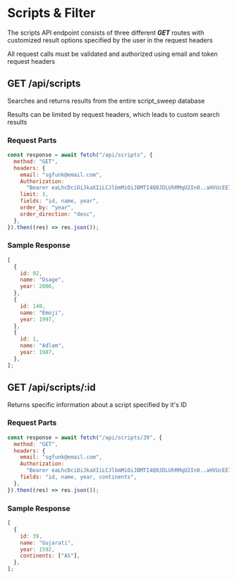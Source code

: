 # Scripts & Filter

The scripts API endpoint consists of three different **_GET_** routes with customized result options specified by the user in the request headers

All request calls must be validated and authorized using email and token request headers

## GET /api/scripts

Searches and returns results from the entire script_sweep database

Results can be limited by request headers, which leads to custom search results

### Request Parts

```javascript
const response = await fetch("/api/scripts", {
  method: "GET",
  headers: {
    email: "sgfunk@email.com",
    Authorization:
      "Bearer eaLhcDciOiJkaXIiLCJlbmMiOiJBMTI4Q0JDLUhRMqU2In0..aHVUcEE7IewIDEnfFdPw5g.UammvwKUHOBY7IX8b6xduplxL1JbLGOeLfnPDW_s7-5Xp06methCJns4TZZ2OPBq-mlRRqV-C8MBmKZOEXp-8JwamrN3r_0CCahbzeus2zcDTcUwQD3D69niSlyMk7S30b4v1OYpnKED8cXI_TY-C1woqnCUSIc6aC6wDLHHtByYrfbhX3PvN6hj--5Msh51NnNqHV6IYRlbieYt3MWS0kfQiFNNnOWbpNzXVw-PSMShyvjg9iFueS7WZgW85PlqeZEYVVTw0QNOxQVVz7eLVw.oqpBOqt-riAwoYGa3Y7KPq",
    limit: 3,
    fields: "id, name, year",
    order_by: "year",
    order_direction: "desc",
  },
}).then((res) => res.json());
```

### Sample Response

```javascript
[
  {
    id: 92,
    name: "Osage",
    year: 2006,
  },
  {
    id: 140,
    name: "Emoji",
    year: 1997,
  },
  {
    id: 1,
    name: "Adlam",
    year: 1987,
  },
];
```

## GET /api/scripts/:id

Returns specific information about a script specified by it's ID

### Request Parts

```javascript
const response = await fetch("/api/scripts/39", {
  method: "GET",
  headers: {
    email: "sgfunk@email.com",
    Authorization:
      "Bearer eaLhcDciOiJkaXIiLCJlbmMiOiJBMTI4Q0JDLUhRMqU2In0..aHVUcEE7IewIDEnfFdPw5g.UammvwKUHOBY7IX8b6xduplxL1JbLGOeLfnPDW_s7-5Xp06methCJns4TZZ2OPBq-mlRRqV-C8MBmKZOEXp-8JwamrN3r_0CCahbzeus2zcDTcUwQD3D69niSlyMk7S30b4v1OYpnKED8cXI_TY-C1woqnCUSIc6aC6wDLHHtByYrfbhX3PvN6hj--5Msh51NnNqHV6IYRlbieYt3MWS0kfQiFNNnOWbpNzXVw-PSMShyvjg9iFueS7WZgW85PlqeZEYVVTw0QNOxQVVz7eLVw.oqpBOqt-riAwoYGa3Y7KPq",
    fields: "id, name, year, continents",
  },
}).then((res) => res.json());
```

### Sample Response

```javascript
[
  {
    id: 39,
    name: "Gujarati",
    year: 1592,
    continents: ["AS"],
  },
];
```


